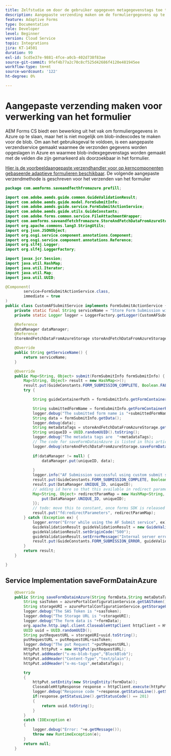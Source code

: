 ```yaml
---
title: Zelfstudie om door de gebruiker opgegeven metagegevenstags toe te voegen
description: Aangepaste verzending maken om de formuliergegevens op te slaan met metagegevenstags in Azure
feature: Adaptive Forms
type: Documentation
role: Developer
level: Beginner
version: Cloud Service
topic: Integrations
jira: KT-14501
duration: 99
exl-id: 5cd5e37e-9881-4fce-a0cb-402d738f83ae
source-git-commit: 9fef4b77a2c70c8cf525d42686f4120e481945ee
workflow-type: tm+mt
source-wordcount: '122'
ht-degree: 0%

---
```


# Aangepaste verzending maken voor verwerking van het formulier

AEM Forms CS biedt een bewerking uit het vak om formuliergegevens in Azure op te slaan, maar het is niet mogelijk om blob-indexcodes te maken voor de blob. Om aan het gebruiksgeval te voldoen, is een aangepaste verzendservice gemaakt waarmee de verzonden gegevens worden opgeslagen in Azure en waarmee blob-indexgegevenstags worden gemaakt met de velden die zijn gemarkeerd als doorzoekbaar in het formulier.

[Hier is de voorbeeldaangepaste verzendhandler voor op kerncomponenten gebaseerde adaptieve formulieren beschikbaar](https://github.com/adobe/aem-core-forms-components/blob/master/it/core/src/main/java/com/adobe/cq/forms/core/components/it/service/CustomAFSubmitService.java#L56). De volgende aangepaste verzendmethode is geschreven voor het verzenden van het formulier

```java
package com.aemforms.saveandfecthfromazure.prefill;

import com.adobe.aemds.guide.common.GuideValidationResult;
import com.adobe.aemds.guide.model.FormSubmitInfo;
import com.adobe.aemds.guide.service.FormSubmitActionService;
import com.adobe.aemds.guide.utils.GuideConstants;
import com.adobe.forms.common.service.FileAttachmentWrapper;
import com.aemforms.saveandfetchfromazure.StoreAndFetchDataFromAzureStorage;
import org.apache.commons.lang3.StringUtils;
import org.json.JSONObject;
import org.osgi.service.component.annotations.Component;
import org.osgi.service.component.annotations.Reference;
import org.slf4j.Logger;
import org.slf4j.LoggerFactory;

import javax.jcr.Session;
import java.util.HashMap;
import java.util.Iterator;
import java.util.Map;
import java.util.UUID;

@Component(
        service=FormSubmitActionService.class,
        immediate = true
)
public class CustomAFSubmitService implements FormSubmitActionService {
    private static final String serviceName = "Store Form Submission with Metadata tags in Azure";
    private static Logger logger = LoggerFactory.getLogger(CustomAFSubmitService.class);

    @Reference
    DataManager dataManager;
    @Reference
    StoreAndFetchDataFromAzureStorage storeAndFetchDataFromAzureStorage;

    @Override
    public String getServiceName() {
        return serviceName;
    }

    @Override
    public Map<String, Object> submit(FormSubmitInfo formSubmitInfo) {
        Map<String, Object> result = new HashMap<>();
        result.put(GuideConstants.FORM_SUBMISSION_COMPLETE, Boolean.FALSE);
        try {

            String guideContainerPath = formSubmitInfo.getFormContainerPath();

            String submittedFormName = formSubmitInfo.getFormContainerResource().getParent().getParent().getName();
            logger.debug("The submitted form name is "+submittedFormName);
            String data = formSubmitInfo.getData();
            logger.debug(data);
            String metadataTags = storeAndFetchDataFromAzureStorage.getMetaDataTags(submittedFormName,formSubmitInfo.getFormContainerPath(),formSubmitInfo.getFormContainerResource().getResourceResolver().adaptTo(Session.class),data);
            String uniqueID = UUID.randomUUID().toString();
            logger.debug("The metadata tags are  "+metadataTags);
            // The code for saveFormDatainAzure is listed in this article
            logger.debug(storeAndFetchDataFromAzureStorage.saveFormDatainAzure(data,metadataTags));
            
            if(dataManager != null) {
                dataManager.put(uniqueID, data);
               
            }
            logger.info("AF Submission successful using custom submit service for: {}", guideContainerPath);
            result.put(GuideConstants.FORM_SUBMISSION_COMPLETE, Boolean.TRUE);
            result.put(DataManager.UNIQUE_ID, uniqueID);
            // adding id here so that this available in redirect parameters in final thank you page
            Map<String, Object> redirectParamMap = new HashMap<String, Object>() {{
                put(DataManager.UNIQUE_ID, uniqueID);
            }};
            // todo: move this to constant, once forms SDK is released
            result.put("fd:redirectParameters", redirectParamMap);
        } catch (Exception ex) {
            logger.error("Error while using the AF Submit service", ex);
            GuideValidationResult guideValidationResult = new GuideValidationResult();
            guideValidationResult.setOriginCode("500");
            guideValidationResult.setErrorMessage("Internal server error");
            result.put(GuideConstants.FORM_SUBMISSION_ERROR, guideValidationResult);
        }
        return result;
    }

}
```

## Service Implementation saveFormDatainAzure

```java
    @Override
    public String saveFormDatainAzure(String formData,String metaDataTags) {
        String sasToken = azurePortalConfigurationService.getSASToken();
        String storageURI = azurePortalConfigurationService.getStorageURI();
        logger.debug("The SAS Token is "+sasToken);
        logger.debug("The Storage URL is "+storageURI);
        logger.debug("The form data is "+formData);
        org.apache.http.impl.client.CloseableHttpClient httpClient = HttpClientBuilder.create().build();
        UUID uuid = UUID.randomUUID();
        String putRequestURL = storageURI+uuid.toString();
        putRequestURL = putRequestURL+sasToken;
        logger.debug("The put Request "+putRequestURL);
        HttpPut httpPut = new HttpPut(putRequestURL);
        httpPut.addHeader("x-ms-blob-type","BlockBlob");
        httpPut.addHeader("Content-Type","text/plain");
        httpPut.addHeader("x-ms-tags",metaDataTags);

        try
        {
            httpPut.setEntity(new StringEntity(formData));
            CloseableHttpResponse response = httpClient.execute(httpPut);
            logger.debug("Response code "+response.getStatusLine().getStatusCode());
            if(response.getStatusLine().getStatusCode() == 201)
            {
                return uuid.toString();
            }
        }
        catch (IOException e)
        {
            logger.debug("Error: "+e.getMessage());
            throw new RuntimeException(e);
        }
        return null;
    }
```
